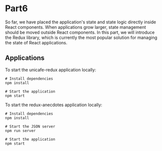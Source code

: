 # Part6

So far, we have placed the application's state and state logic directly inside React components. When applications grow larger, state management should be moved outside React components. In this part, we will introduce the Redux library, which is currently the most popular solution for managing the state of React applications.

## Applications

To start the unicafe-redux application locally:

```console
# Install dependencies
npm install

# Start the application
npm start
```

To start the redux-anecdotes application locally:

```console
# Install dependencies
npm install

# Start the JSON server
npm run server

# Start the application
npm start
```